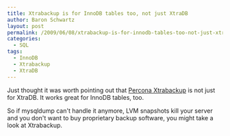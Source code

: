 ```yaml
---
title: Xtrabackup is for InnoDB tables too, not just XtraDB
author: Baron Schwartz
layout: post
permalink: /2009/06/08/xtrabackup-is-for-innodb-tables-too-not-just-xtradb/
categories:
  - SQL
tags:
  - InnoDB
  - Xtrabackup
  - XtraDB
---
```

Just thought it was worth pointing out that [Percona Xtrabackup][1] is not just for XtraDB. It works great for InnoDB tables, too.

So if mysqldump can't handle it anymore, LVM snapshots kill your server and you don't want to buy proprietary backup software, you might take a look at Xtrabackup.

 [1]: https://launchpad.net/percona-xtrabackup
